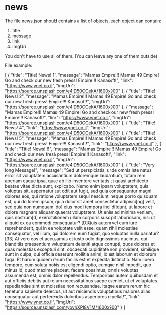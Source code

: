 # news

The file news.json should contains a list of objects,
each object can contain:

1. title
2. message
3. link
4. imgUri

You don't have to use all of them. (You can leave any
one of them outside).

File example:

[
    {
        "title": "Title! News! 1",
        "message": "Mamas Empire!!! Mamas 49 Empire! Go and check our new fresh press! Empire!!! Kanasoft!",
        "link": "https://www.ynet.co.il",
        "imgUri": "https://source.unsplash.com/e4lD50CCekA/1600x900"
    },
    {
        "title": "Title! News! 2",
        "message": "Mamas Empire!!! Mamas 49 Empire! Go and check our new fresh press! Empire!!! Kanasoft!",
        "imgUri": "https://source.unsplash.com/e4lD50CCekA/1600x900"
    },
    {
        "message": "Mamas Empire!!! Mamas 49 Empire! Go and check our new fresh press! Empire!!! Kanasoft!",
        "link": "https://www.ynet.co.il",
        "imgUri": "https://source.unsplash.com/e4lD50CCekA/1600x900"
    },
    {
        "title": "Title! News! 4",
        "link": "https://www.ynet.co.il",
        "imgUri": "https://source.unsplash.com/e4lD50CCekA/1600x900"
    },
    {
        "title": "Title! News! 5",
        "message": "Mamas Empire!!! Mamas 49 Empire! Go and check our new fresh press! Empire!!! Kanasoft!",
        "link": "https://www.ynet.co.il"
    },
    {
        "title": "Title! News! 6",
        "message": "Mamas Empire!!! Mamas 49 Empire! Go and check our new fresh press! Empire!!! Kanasoft!",
        "link": "https://www.ynet.co.il",
        "imgUri": "https://source.unsplash.com/e4lD50CCekA/1600x900"
    },
    {
        "title": "Very long Message!",
        "message": "Sed ut perspiciatis, unde omnis iste natus error sit voluptatem accusantium doloremque laudantium, totam rem aperiam eaque ipsa, quae ab illo inventore veritatis et quasi architecto beatae vitae dicta sunt, explicabo. Nemo enim ipsam voluptatem, quia voluptas sit, aspernatur aut odit aut fugit, sed quia consequuntur magni dolores eos, qui ratione voluptatem sequi nesciunt, neque porro quisquam est, qui do lorem ipsum, quia dolor sit amet consectetur adipisci[ng] velit, sed quia non numquam [do] eius modi tempora inci[di]dunt, ut labore et dolore magnam aliquam quaerat voluptatem. Ut enim ad minima veniam, quis nostrum[d] exercitationem ullam corporis suscipit laboriosam, nisi ut aliquid ex ea commodi consequatur? [D]Quis autem vel eum iure reprehenderit, qui in ea voluptate velit esse, quam nihil molestiae consequatur, vel illum, qui dolorem eum fugiat, quo voluptas nulla pariatur? [33] At vero eos et accusamus et iusto odio dignissimos ducimus, qui blanditiis praesentium voluptatum deleniti atque corrupti, quos dolores et quas molestias excepturi sint, obcaecati cupiditate non provident, similique sunt in culpa, qui officia deserunt mollitia animi, id est laborum et dolorum fuga. Et harum quidem rerum facilis est et expedita distinctio. Nam libero tempore, cum soluta nobis est eligendi optio, cumque nihil impedit, quo minus id, quod maxime placeat, facere possimus, omnis voluptas assumenda est, omnis dolor repellendus. Temporibus autem quibusdam et aut officiis debitis aut rerum necessitatibus saepe eveniet, ut et voluptates repudiandae sint et molestiae non recusandae. Itaque earum rerum hic tenetur a sapiente delectus, ut aut reiciendis voluptatibus maiores alias consequatur aut perferendis doloribus asperiores repellat!",
        "link": "https://www.ynet.co.il",
        "imgUri": "https://source.unsplash.com/yovhXPl8V1M/1600x900"
    }
]
